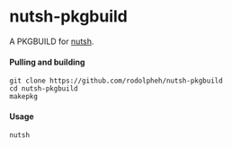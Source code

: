 # nutsh-pkgbuild

A PKGBUILD for [nutsh](https://github.com/remicmacs/nutsh).

#### Pulling and building

```
git clone https://github.com/rodolpheh/nutsh-pkgbuild
cd nutsh-pkgbuild
makepkg
```

#### Usage

```
nutsh
```